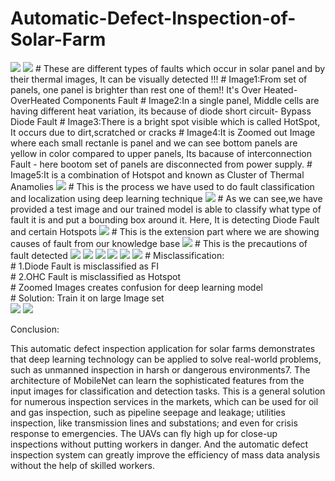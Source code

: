# Automatic-Defect-Inspection-of-Solar-Farm  

<img src="./Dataset/ref/images1.PNG">
<img src="./Dataset/ref/images2.PNG">
# These are different types of faults which occur in solar panel and by their thermal images, It can be visually detected !!!  
# Image1:From set of panels, one panel is brighter than rest one of them!! It's Over Heated- OverHeated Components Fault  
# Image2:In a single panel, Middle cells are having different heat variation, its because of diode short circuit- Bypass Diode Fault  
# Image3:There is a bright spot visible which is called HotSpot, It occurs due to dirt,scratched or cracks  
# Image4:It is Zoomed out Image where each small rectanle is panel and we can see bottom panels are yellow in color compared to upper panels, Its bacause of interconnection Fault - here bootom set of panels are disconnected from power supply.  
# Image5:It is a combination of Hotspot and known as Cluster of Thermal Anamolies  
<img src="./Dataset/ref/images3.PNG">  
# This is the process we have used to do fault classification and localization using deep learning technique 
<img src="./Dataset/ref/images4.PNG">    
# As we can see,we have provided a test image and our trained model is able to classify what type of fault it is and put a bounding box around it. Here, It is detecting Diode Fault and certain Hotspots  
<img src="./Dataset/ref/images5.PNG"> 
# This is the extension part where we are showing causes of fault from our knowledge base  
<img src="./Dataset/ref/images6.PNG">
# This is the precautions of fault detected  
<img src="./Dataset/ref/images7.PNG">  
<img src="./Dataset/ref/images8.PNG">  
<img src="./Dataset/ref/images9.PNG">   
<img src="./Dataset/ref/images10.PNG">  
<img src="./Dataset/ref/images11.PNG">  
<img src="./Dataset/ref/images12.PNG">    
# Misclassification:<br />       
# 1.Diode Fault is misclassified as FI<br />             
# 2.OHC Fault is misclassified as Hotspot<br />      
# Zoomed Images creates confusion for deep learning model<br />    
# Solution: Train it on large Image set<br />      
<img src="./Dataset/ref/images13.PNG">   
<img src="./Dataset/ref/images14.PNG">  
 


  
Conclusion:  
  
This automatic defect inspection application for solar farms demonstrates that deep learning technology can be applied to solve real-world problems, such as unmanned inspection in harsh or dangerous environments7. The architecture of MobileNet can learn the sophisticated features from the input images for classification and detection tasks. This is a general solution for numerous inspection services in the markets, which can be used for oil and gas inspection, such as pipeline seepage and leakage; utilities inspection, like transmission lines and substations; and even for crisis response to emergencies. The UAVs can fly high up for close-up inspections without putting workers in danger. And the automatic defect inspection system can greatly improve the efficiency of mass data analysis without the help of skilled workers.  

